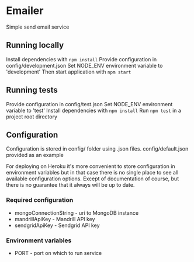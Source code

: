 # Emailer
Simple send email service

## Running locally
Install dependencies with `npm install`
Provide configuration in config/development.json
Set NODE_ENV environment variable to 'development'
Then start application with `npm start`

## Running tests
Provide configuration in config/test.json
Set NODE_ENV environment variable to 'test'
Install dependencies with `npm install`
Run `npm test` in a project root directory

## Configuration
Configuration is stored in config/ folder using .json files.
config/default.json provided as an example

For deploying on Heroku it's more convenient to store configuration in
environment variables but in that case there is no single place to see
all available configuration options. Except of documentation of course,
but there is no guarantee that it always will be up to date.

### Required configuration
* mongoConnectionString - uri to MongoDB instance
* mandrillApiKey - Mandrill API key
* sendgridApiKey - Sendgrid API key

### Environment variables
* PORT - port on which to run service
